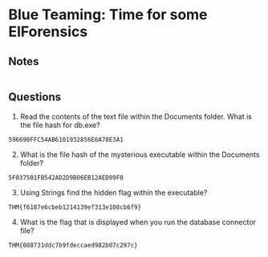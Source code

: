# Blue Teaming: Time for some ElForensics

## Notes
```
```

## Questions
1. Read the contents of the text file within the Documents folder. What is the file hash for db.exe?
```
596690FFC54AB6101932856E6A78E3A1
```

2. What is the file hash of the mysterious executable within the Documents folder?
```
5F037501FB542AD2D9B06EB12AED09F0
```

3. Using Strings find the hidden flag within the executable?
```
THM{f6187e6cbeb1214139ef313e108cb6f9}
```

4. What is the flag that is displayed when you run the database connector file?
```
THM{088731ddc7b9fdeccaed982b07c297c}
```